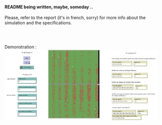 #### README being written, maybe, someday ..

Please, refer to the report (it's in french, sorry) for more info about the simulation and the specifications.

<br /><br />

Demonstration :
<br />
![interface](images/interface.PNG?raw=true)
